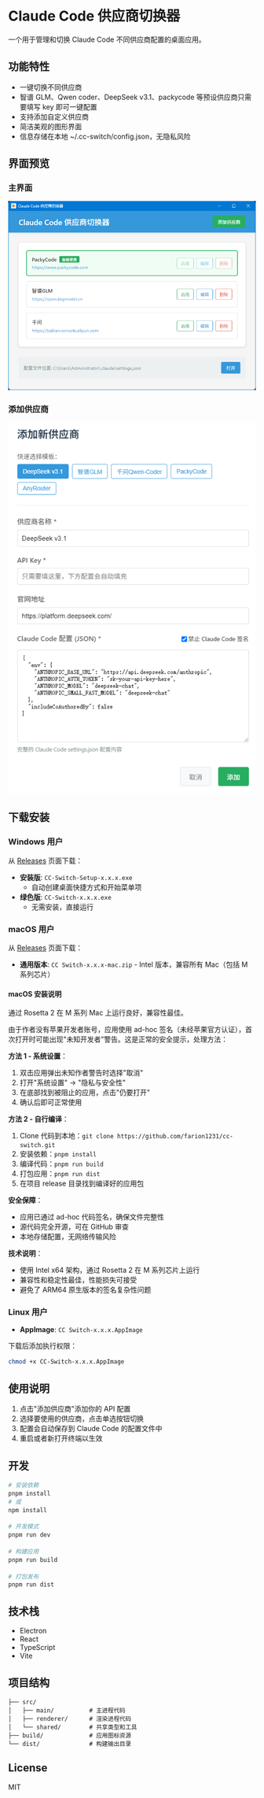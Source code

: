 # Claude Code 供应商切换器

一个用于管理和切换 Claude Code 不同供应商配置的桌面应用。

## 功能特性

- 一键切换不同供应商
- 智谱 GLM、Qwen coder、DeepSeek v3.1、packycode 等预设供应商只需要填写 key 即可一键配置
- 支持添加自定义供应商
- 简洁美观的图形界面
- 信息存储在本地 ~/.cc-switch/config.json，无隐私风险

## 界面预览

### 主界面

![主界面](screenshots/main.png)

### 添加供应商

![添加供应商](screenshots/add.png)

## 下载安装

### Windows 用户

从 [Releases](../../releases) 页面下载：

- **安装版**: `CC-Switch-Setup-x.x.x.exe`
  - 自动创建桌面快捷方式和开始菜单项
- **绿色版**: `CC-Switch-x.x.x.exe`
  - 无需安装，直接运行

### macOS 用户

从 [Releases](../../releases) 页面下载：

- **通用版本**: `CC Switch-x.x.x-mac.zip` - Intel 版本，兼容所有 Mac（包括 M 系列芯片）

#### macOS 安装说明

通过 Rosetta 2 在 M 系列 Mac 上运行良好，兼容性最佳。

由于作者没有苹果开发者账号，应用使用 ad-hoc 签名（未经苹果官方认证），首次打开时可能出现"未知开发者"警告。这是正常的安全提示，处理方法：

**方法 1 - 系统设置**：

1. 双击应用弹出未知作者警告时选择"取消"
2. 打开"系统设置" → "隐私与安全性"
3. 在底部找到被阻止的应用，点击"仍要打开"
4. 确认后即可正常使用

**方法 2 - 自行编译**：

1. Clone 代码到本地：`git clone https://github.com/farion1231/cc-switch.git`
2. 安装依赖：`pnpm install`
3. 编译代码：`pnpm run build`
4. 打包应用：`pnpm run dist`
5. 在项目 release 目录找到编译好的应用包

**安全保障**：

- 应用已通过 ad-hoc 代码签名，确保文件完整性
- 源代码完全开源，可在 GitHub 审查
- 本地存储配置，无网络传输风险

**技术说明**：

- 使用 Intel x64 架构，通过 Rosetta 2 在 M 系列芯片上运行
- 兼容性和稳定性最佳，性能损失可接受
- 避免了 ARM64 原生版本的签名复杂性问题

### Linux 用户

- **AppImage**: `CC Switch-x.x.x.AppImage`

下载后添加执行权限：

```bash
chmod +x CC-Switch-x.x.x.AppImage
```

## 使用说明

1. 点击"添加供应商"添加你的 API 配置
2. 选择要使用的供应商，点击单选按钮切换
3. 配置会自动保存到 Claude Code 的配置文件中
4. 重启或者新打开终端以生效

## 开发

```bash
# 安装依赖
pnpm install
# 或
npm install

# 开发模式
pnpm run dev

# 构建应用
pnpm run build

# 打包发布
pnpm run dist
```

## 技术栈

- Electron
- React
- TypeScript
- Vite

## 项目结构

```
├── src/
│   ├── main/          # 主进程代码
│   ├── renderer/      # 渲染进程代码
│   └── shared/        # 共享类型和工具
├── build/             # 应用图标资源
└── dist/              # 构建输出目录
```

## License

MIT
